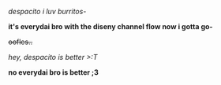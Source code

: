 *despacito i luv burritos-*

**it's everydai bro with the diseny channel flow now i gotta go-**

~~oofles..~~

*hey, despacito is better >:T*

**no everydai bro is better ;3** 
